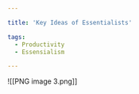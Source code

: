 ```yaml
---

title: 'Key Ideas of Essentialists'

tags: 
  - Productivity
  - Essensialism

---
```

![[PNG image 3.png]]